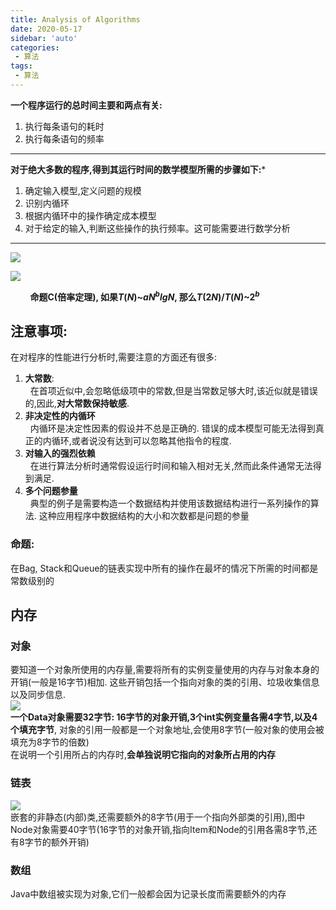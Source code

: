 ```yaml
---
title: Analysis of Algorithms
date: 2020-05-17
sidebar: 'auto'
categories:
 - 算法
tags:
 - 算法
---
```

**一个程序运行的总时间主要和两点有关:**  
1. 执行每条语句的耗时  
2. 执行每条语句的频率  
---
**对于绝大多数的程序,得到其运行时间的数学模型所需的步骤如下:***
1. 确定输入模型,定义问题的规模
2. 识别内循环
3. 根据内循环中的操作确定成本模型
4. 对于给定的输入,判断这些操作的执行频率。这可能需要进行数学分析  
---

![](https://i.loli.net/2020/11/20/m35LirpHAoQ7VFB.png)

![](https://i.loli.net/2020/11/20/9VMuqpYvlyQKaW1.png)  


&nbsp;&nbsp;&nbsp;&nbsp;&nbsp;&nbsp;&nbsp;&nbsp;**命题C(倍率定理), 如果$T(N)$~$aN^blgN$, 那么$T(2N)/T(N)$~$2^b$**  

## 注意事项:

在对程序的性能进行分析时,需要注意的方面还有很多:  
1. **大常数**:  
&nbsp;&nbsp;在首项近似中,会忽略低级项中的常数,但是当常数足够大时,该近似就是错误的,因此,**对大常数保持敏感**.  
2. **非决定性的内循环**  
&nbsp;&nbsp;内循环是决定性因素的假设并不总是正确的. 错误的成本模型可能无法得到真正的内循环,或者说没有达到可以忽略其他指令的程度.  
3. **对输入的强烈依赖**  
&nbsp;&nbsp;在进行算法分析时通常假设运行时间和输入相对无关,然而此条件通常无法得到满足.  
4. **多个问题参量**  
&nbsp;&nbsp;典型的例子是需要构造一个数据结构并使用该数据结构进行一系列操作的算法. 这种应用程序中数据结构的大小和次数都是问题的参量  

### 命题:

在Bag, Stack和Queue的链表实现中所有的操作在最坏的情况下所需的时间都是常数级别的

## 内存

### 对象

要知道一个对象所使用的内存量,需要将所有的实例变量使用的内存与对象本身的开销(一般是16字节)相加. 这些开销包括一个指向对象的类的引用、垃圾收集信息以及同步信息.   
![](https://i.loli.net/2020/11/20/rqvjk1SdHXWsFPa.png)  
**一个Data对象需要32字节: 16字节的对象开销,3个int实例变量各需4字节,以及4个填充字节**, 对象的引用一般都是一个对象地址,会使用8字节(一般对象的使用会被填充为8字节的倍数)  
在说明一个引用所占的内存时,**会单独说明它指向的对象所占用的内存**

### 链表
![](https://i.loli.net/2020/11/20/NjaMfkXi6dJHPrU.png)  
嵌套的非静态(内部)类,还需要额外的8字节(用于一个指向外部类的引用),图中Node对象需要40字节(16字节的对象开销,指向Item和Node的引用各需8字节,还有8字节的额外开销)  

### 数组
Java中数组被实现为对象,它们一般都会因为记录长度而需要额外的内存